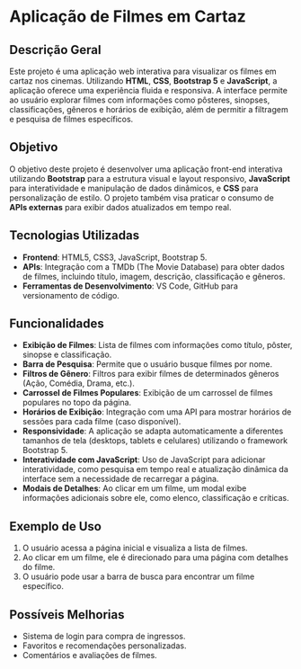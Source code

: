 # Aplicação de Filmes em Cartaz

## Descrição Geral
Este projeto é uma aplicação web interativa para visualizar os filmes em cartaz nos cinemas. Utilizando **HTML**, **CSS**, **Bootstrap 5** e **JavaScript**, a aplicação oferece uma experiência fluida e responsiva. A interface permite ao usuário explorar filmes com informações como pôsteres, sinopses, classificações, gêneros e horários de exibição, além de permitir a filtragem e pesquisa de filmes específicos.

## Objetivo
O objetivo deste projeto é desenvolver uma aplicação front-end interativa utilizando **Bootstrap** para a estrutura visual e layout responsivo, **JavaScript** para interatividade e manipulação de dados dinâmicos, e **CSS** para personalização de estilo. O projeto também visa praticar o consumo de **APIs externas** para exibir dados atualizados em tempo real.

## Tecnologias Utilizadas
- **Frontend**: HTML5, CSS3, JavaScript, Bootstrap 5.
- **APIs**: Integração com a TMDb (The Movie Database) para obter dados de filmes, incluindo título, imagem, descrição, classificação e gêneros.
- **Ferramentas de Desenvolvimento**: VS Code, GitHub para versionamento de código.

## Funcionalidades
- **Exibição de Filmes**: Lista de filmes com informações como título, pôster, sinopse e classificação.
- **Barra de Pesquisa**: Permite que o usuário busque filmes por nome.
- **Filtros de Gênero**: Filtros para exibir filmes de determinados gêneros (Ação, Comédia, Drama, etc.).
- **Carrossel de Filmes Populares**: Exibição de um carrossel de filmes populares no topo da página.
- **Horários de Exibição**: Integração com uma API para mostrar horários de sessões para cada filme (caso disponível).
- **Responsividade**: A aplicação se adapta automaticamente a diferentes tamanhos de tela (desktops, tablets e celulares) utilizando o framework Bootstrap 5.
- **Interatividade com JavaScript**: Uso de JavaScript para adicionar interatividade, como pesquisa em tempo real e atualização dinâmica da interface sem a necessidade de recarregar a página.
- **Modais de Detalhes**: Ao clicar em um filme, um modal exibe informações adicionais sobre ele, como elenco, classificação e críticas.

## Exemplo de Uso
1. O usuário acessa a página inicial e visualiza a lista de filmes.
2. Ao clicar em um filme, ele é direcionado para uma página com detalhes do filme.
3. O usuário pode usar a barra de busca para encontrar um filme específico.

## Possíveis Melhorias
- Sistema de login para compra de ingressos.
- Favoritos e recomendações personalizadas.
- Comentários e avaliações de filmes.
